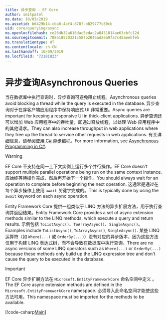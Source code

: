```yaml
---
title: 异步查询 - EF Core
author: smitpatel
ms.date: 10/03/2019
ms.assetid: b6429b14-cba0-4af4-878f-b829777c89cb
uid: core/querying/async
ms.openlocfilehash: ce26db32a616dac5edac2a8451014ae63cbfc12d
ms.sourcegitcommit: 708b18520321c587b2046ad2ea9fa7c48aeebfe5
ms.translationtype: HT
ms.contentlocale: zh-CN
ms.lasthandoff: 10/09/2019
ms.locfileid: "72181823"
---
```

# <a name="asynchronous-queries"></a><span data-ttu-id="c1cd9-102">异步查询</span><span class="sxs-lookup"><span data-stu-id="c1cd9-102">Asynchronous Queries</span></span>

<span data-ttu-id="c1cd9-103">当在数据库中执行查询时，异步查询可避免阻止线程。</span><span class="sxs-lookup"><span data-stu-id="c1cd9-103">Asynchronous queries avoid blocking a thread while the query is executed in the database.</span></span> <span data-ttu-id="c1cd9-104">异步查询对于在胖客户端应用程序中保持响应式 UI 非常重要。</span><span class="sxs-lookup"><span data-stu-id="c1cd9-104">Async queries are important for keeping a responsive UI in thick-client applications.</span></span> <span data-ttu-id="c1cd9-105">异步查询还可以增加 Web 应用程序中的吞吐量，即通过释放线程，以处理 Web 应用程序中的其他请求。</span><span class="sxs-lookup"><span data-stu-id="c1cd9-105">They can also increase throughput in web applications where they free up the thread to service other requests in web applications.</span></span> <span data-ttu-id="c1cd9-106">有关详细信息，请参阅[使用 C# 异步编程](/dotnet/csharp/async)。</span><span class="sxs-lookup"><span data-stu-id="c1cd9-106">For more information, see [Asynchronous Programming in C#](/dotnet/csharp/async).</span></span>

> [!WARNING]  
> <span data-ttu-id="c1cd9-107">EF Core 不支持在同一上下文实例上运行多个并行操作。</span><span class="sxs-lookup"><span data-stu-id="c1cd9-107">EF Core doesn't support multiple parallel operations being run on the same context instance.</span></span> <span data-ttu-id="c1cd9-108">应始终等待操作完成，然后再开始下一个操作。</span><span class="sxs-lookup"><span data-stu-id="c1cd9-108">You should always wait for an operation to complete before beginning the next operation.</span></span> <span data-ttu-id="c1cd9-109">这通常是通过在每个异步操作上使用 `await` 关键字完成的。</span><span class="sxs-lookup"><span data-stu-id="c1cd9-109">This is typically done by using the `await` keyword on each async operation.</span></span>

<span data-ttu-id="c1cd9-110">Entity Framework Core 提供一组类似于 LINQ 方法的异步扩展方法，用于执行查询并返回结果。</span><span class="sxs-lookup"><span data-stu-id="c1cd9-110">Entity Framework Core provides a set of async extension methods similar to the LINQ methods, which execute a query and return results.</span></span> <span data-ttu-id="c1cd9-111">示例包括 `ToListAsync()`、`ToArrayAsync()`、`SingleAsync()`。</span><span class="sxs-lookup"><span data-stu-id="c1cd9-111">Examples include `ToListAsync()`, `ToArrayAsync()`, `SingleAsync()`.</span></span> <span data-ttu-id="c1cd9-112">某些 LINQ 运算符（如 `Where(...)` 或 `OrderBy(...)`）没有对应的异步版本，因为这些方法仅用于构建 LINQ 表达式树，而不会导致在数据库中执行查询。</span><span class="sxs-lookup"><span data-stu-id="c1cd9-112">There are no async versions of some LINQ operators such as `Where(...)` or `OrderBy(...)` because these methods only build up the LINQ expression tree and don't cause the query to be executed in the database.</span></span>

> [!IMPORTANT]  
> <span data-ttu-id="c1cd9-113">EF Core 异步扩展方法在 `Microsoft.EntityFrameworkCore` 命名空间中定义 。</span><span class="sxs-lookup"><span data-stu-id="c1cd9-113">The EF Core async extension methods are defined in the `Microsoft.EntityFrameworkCore` namespace.</span></span> <span data-ttu-id="c1cd9-114">必须导入此命名空间才能使这些方法可用。</span><span class="sxs-lookup"><span data-stu-id="c1cd9-114">This namespace must be imported for the methods to be available.</span></span>

[!code-csharp[Main](../../../samples/core/Querying/Async/Sample.cs#ToListAsync)]
